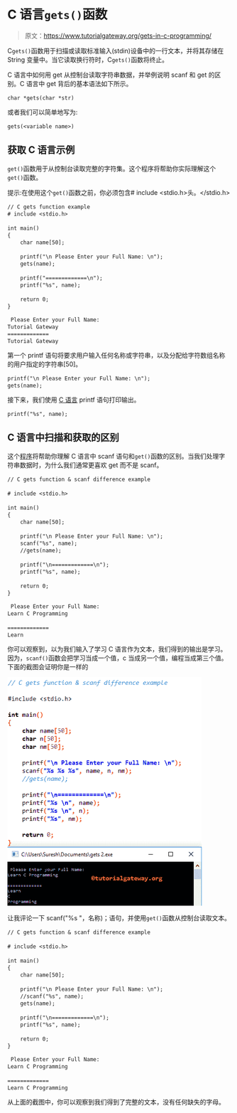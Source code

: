 # C 语言`gets()`函数

> 原文：<https://www.tutorialgateway.org/gets-in-c-programming/>

C`gets()`函数用于扫描或读取标准输入(stdin)设备中的一行文本，并将其存储在 String 变量中。当它读取换行符时，C`gets()`函数将终止。

C 语言中如何用 get 从控制台读取字符串数据，并举例说明 scanf 和 get 的区别。C 语言中 get 背后的基本语法如下所示。

```
char *gets(char *str)
```

或者我们可以简单地写为:

```
gets(<variable name>)
```

## 获取 C 语言示例

`get()`函数用于从控制台读取完整的字符集。这个程序将帮助你实际理解这个`get()`函数。

提示:在使用这个`get()`函数之前，你必须包含# include <stdio.h>头。</stdio.h>

```
// C gets function example
# include <stdio.h> 

int main()
{
	char name[50];

	printf("\n Please Enter your Full Name: \n");
	gets(name);

	printf("=============\n");
	printf("%s", name);

	return 0;
}
```

```
 Please Enter your Full Name: 
Tutorial Gateway
=============
Tutorial Gateway
```

第一个 printf 语句将要求用户输入任何名称或字符串，以及分配给字符数组名称的用户指定的字符串[50]。

```
printf("\n Please Enter your Full Name: \n");
gets(name);
```

接下来，我们使用 [C 语言](https://www.tutorialgateway.org/c-programming/) printf 语句打印输出。

```
printf("%s", name);
```

## C 语言中扫描和获取的区别

这个[程序](https://www.tutorialgateway.org/c-programming-examples/)将帮助你理解 C 语言中 scanf 语句和`get()`函数的区别。当我们处理字符串数据时，为什么我们通常更喜欢 get 而不是 scanf。

```
// C gets function & scanf difference example

# include <stdio.h> 

int main()
{
	char name[50];

	printf("\n Please Enter your Full Name: \n");
	scanf("%s", name);
	//gets(name);

	printf("\n=============\n");
	printf("%s", name);

	return 0;
}
```

```
 Please Enter your Full Name: 
Learn C Programming

=============
Learn
```

你可以观察到，以为我们输入了学习 C 语言作为文本，我们得到的输出是学习。因为，`scanf()`函数会把学习当成一个值，c 当成另一个值，编程当成第三个值。下面的截图会证明你是一样的

![Gets in C Programming 4](img/51c978bba61e69f3264f55dae543e1b7.png)

让我评论一下 scanf("%s "，名称)；语句，并使用`get()`函数从控制台读取文本。

```
// C gets function & scanf difference example

# include <stdio.h> 

int main()
{
	char name[50];

	printf("\n Please Enter your Full Name: \n");
	//scanf("%s", name);
	gets(name);

	printf("\n=============\n");
	printf("%s", name);

	return 0;
}
```

```
 Please Enter your Full Name: 
Learn C Programming

=============
Learn C Programming
```

从上面的截图中，你可以观察到我们得到了完整的文本，没有任何缺失的字母。